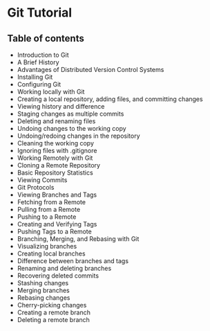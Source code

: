 # Git Tutorial
## Table of contents
- Introduction to Git
 - A Brief History
 - Advantages of Distributed Version Control Systems
 - Installing Git
 - Configuring Git
- Working locally with Git
 - Creating a local repository, adding files, and committing changes
 - Viewing history and difference
 - Staging changes as multiple commits
 - Deleting and renaming files
 - Undoing changes to the working copy
 - Undoing/redoing changes in the repository
 - Cleaning the working copy
 - Ignoring files with .gitignore
- Working Remotely with Git
 - Cloning a Remote Repository
 - Basic Repository Statistics
 - Viewing Commits
 - Git Protocols
 - Viewing Branches and Tags
 - Fetching from a Remote
 - Pulling from a Remote
 - Pushing to a Remote
 - Creating and Verifying Tags
 - Pushing Tags to a Remote
- Branching, Merging, and Rebasing with Git
 - Visualizing branches
 - Creating local branches
 - Difference between branches and tags
 - Renaming and deleting branches
 - Recovering deleted commits
 - Stashing changes
 - Merging branches
 - Rebasing changes
 - Cherry-picking changes
 - Creating a remote branch
 - Deleting a remote branch

